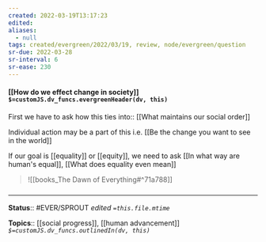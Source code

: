 ```yaml
---
created: 2022-03-19T13:17:23 
edited: 
aliases:
  - null
tags: created/evergreen/2022/03/19, review, node/evergreen/question
sr-due: 2022-03-28
sr-interval: 6
sr-ease: 230
---
```


#### [[How do we effect change in society]] `$=customJS.dv_funcs.evergreenHeader(dv, this)`

First we have to ask how this
ties into:: [[What maintains our social order]]

Individual action may be a part of this i.e. [[Be the change you want to see in the world]]

If our goal is [[equality]] or [[equity]], we need to ask
[[In what way are human's equal]],
[[What does equality even mean]]

> ![[books_The Dawn of Everything#^71a788]]

### <hr class="footnote"/>

**Status**:: #EVER/SPROUT
*edited `=this.file.mtime`*

**Topics**:: [[social progress]], [[human advancement]]
*`$=customJS.dv_funcs.outlinedIn(dv, this)`*
